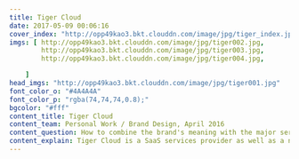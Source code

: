 ```yaml
---
title: Tiger Cloud
date: 2017-05-09 00:06:16
cover_index: "http://opp49kao3.bkt.clouddn.com/image/jpg/tiger_index.jpg"
imgs: [ http://opp49kao3.bkt.clouddn.com/image/jpg/tiger002.jpg,
        http://opp49kao3.bkt.clouddn.com/image/jpg/tiger003.jpg,
        http://opp49kao3.bkt.clouddn.com/image/jpg/tiger004.jpg,

    ]
head_imgs: "http://opp49kao3.bkt.clouddn.com/image/jpg/tiger001.jpg"
font_color_o: "#4A4A4A"
font_color_p: "rgba(74,74,74,0.8);"
bgcolor: "#fff"
content_title: Tiger Cloud
content_team: Personal Work / Brand Design, April 2016
content_question: How to combine the brand's meaning with the major service together? 
content_explain: Tiger Cloud is a SaaS services provider as well as a newly start-up information company. My responsibility was to design the logo for its website, which should convey the sense of science and technology. The first inspiration was from the power of the tiger's fist, then I found a way to present its character in data transmission.
---
```

